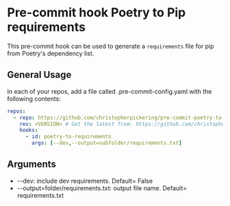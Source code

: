 # Pre-commit hook Poetry to Pip requirements

This pre-commit hook can be used to generate a `requirements` file for pip from Poetry's dependency list.

## General Usage

In each of your repos, add a file called .pre-commit-config.yaml with the following contents:

```yaml
repos:
  - repo: https://github.com/christopherpickering/pre-commit-poetry-to-requirements
    rev: <VERSION> # Get the latest from: https://github.com/christopherpickering/pre-commit-poetry-to-requirements/releases
    hooks:
      - id: poetry-to-requirements
        args: [--dev,--output=subfolder/requirements.txt]

```

## Arguments

 -  --dev: include dev requirements. Default= False
 -  --output=folder/requirements.txt: output file name. Default= requirements.txt
